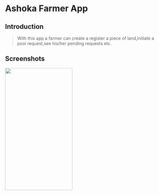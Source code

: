# Ashoka Farmer App
## Introduction
> With this app a farmer can create a register a piece of land,initiate a pool request,see his/her pending requests etc.

## Screenshots

<img src="https://github.com/utsavmajhi/Ashokainvestorend/blob/master/temp/5.gif" width="220" height="400" title="" alt=""></a>
